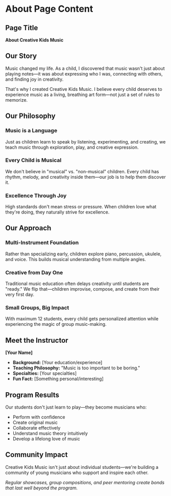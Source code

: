 # About Page Content

## Page Title
**About Creative Kids Music**

## Our Story
Music changed my life. As a child, I discovered that music wasn't just about playing notes—it was about expressing who I was, connecting with others, and finding joy in creativity.

That's why I created Creative Kids Music. I believe every child deserves to experience music as a living, breathing art form—not just a set of rules to memorize.

## Our Philosophy
### Music is a Language
Just as children learn to speak by listening, experimenting, and creating, we teach music through exploration, play, and creative expression.

### Every Child is Musical
We don't believe in "musical" vs. "non-musical" children. Every child has rhythm, melody, and creativity inside them—our job is to help them discover it.

### Excellence Through Joy
High standards don't mean stress or pressure. When children love what they're doing, they naturally strive for excellence.

## Our Approach
### Multi-Instrument Foundation
Rather than specializing early, children explore piano, percussion, ukulele, and voice. This builds musical understanding from multiple angles.

### Creative from Day One
Traditional music education often delays creativity until students are "ready." We flip that—children improvise, compose, and create from their very first day.

### Small Groups, Big Impact
With maximum 12 students, every child gets personalized attention while experiencing the magic of group music-making.

## Meet the Instructor
**[Your Name]**
- **Background:** [Your education/experience]
- **Teaching Philosophy:** "Music is too important to be boring."
- **Specialties:** [Your specialties]
- **Fun Fact:** [Something personal/interesting]

## Program Results
Our students don't just learn to play—they become musicians who:
- Perform with confidence
- Create original music
- Collaborate effectively
- Understand music theory intuitively
- Develop a lifelong love of music

## Community Impact
Creative Kids Music isn't just about individual students—we're building a community of young musicians who support and inspire each other.

*Regular showcases, group compositions, and peer mentoring create bonds that last well beyond the program.*